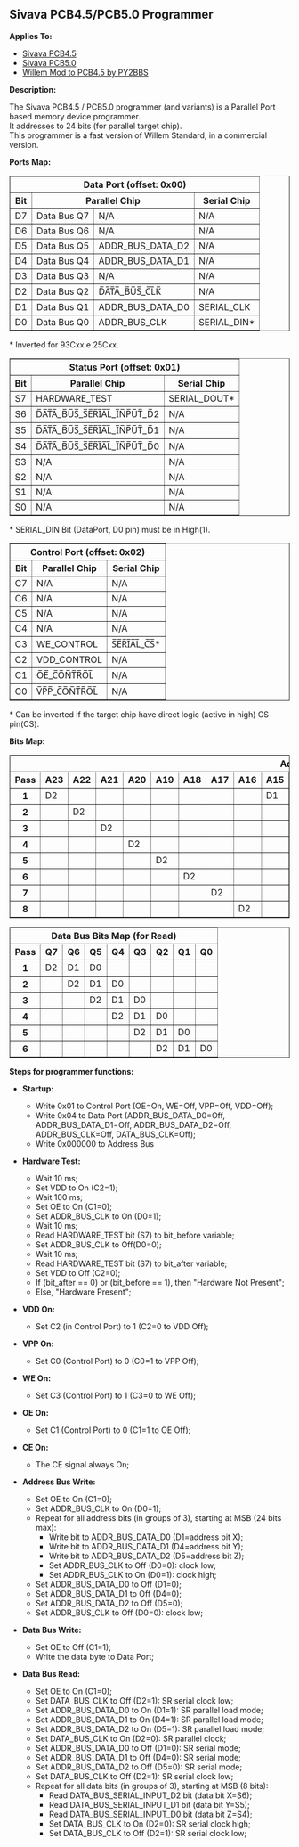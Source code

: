 ## Sivava PCB4.5/PCB5.0 Programmer

**Applies To:**

*   [Sivava PCB4.5](http://www.sivava.com/)
*   [Sivava PCB5.0](http://www.sivava.com/)
*   [Willem Mod to PCB4.5 by PY2BBS](http://www.py2bbs.qsl.br/willem_pcb45.php)

**Description:**

The Sivava PCB4.5 / PCB5.0 programmer (and variants) is a Parallel Port based memory device programmer.  
It addresses to 24 bits (for parallel target chip).  
This programmer is a fast version of Willem Standard, in a commercial version.

**Ports Map:**

<table border="1" cellspacing="0" cellpadding="4">
    <th colspan="4">Data Port (offset: 0x00)</th>
    <tr><th>Bit</th><th colspan="2">Parallel Chip</th><th>Serial Chip</th></tr>
    <tr><td>D7</td><td>Data Bus Q7</td><td>N/A</td><td>N/A</td></tr>
    <tr><td>D6</td><td>Data Bus Q6</td><td>N/A</td><td>N/A</td></tr>
    <tr><td>D5</td><td>Data Bus Q5</td><td>ADDR_BUS_DATA_D2</td><td>N/A</td></tr>
    <tr><td>D4</td><td>Data Bus Q4</td><td>ADDR_BUS_DATA_D1</td><td>N/A</td></tr>
    <tr><td>D3</td><td>Data Bus Q3</td><td>N/A</td><td>N/A</td></tr>
    <tr><td>D2</td><td>Data Bus Q2</td><td>D̅A̅T̅A̅_B̅U̅S̅_C̅L̅K̅</td><td>N/A</td></tr>
    <tr><td>D1</td><td>Data Bus Q1</td><td>ADDR_BUS_DATA_D0</td><td>SERIAL_CLK</td></tr>
    <tr><td>D0</td><td>Data Bus Q0</td><td>ADDR_BUS_CLK</td><td>SERIAL_DIN*</td></tr>
</table>

\* Inverted for 93Cxx e 25Cxx.


<table border="1" cellspacing="0" cellpadding="4">
    <th colspan="3">Status Port (offset: 0x01)</th>
    <tr><th>Bit</th><th>Parallel Chip</th><th>Serial Chip</th></tr>
    <tr><td>S7</td><td>HARDWARE_TEST</td><td>SERIAL_DOUT*</td></tr>
    <tr><td>S6</td><td>D̅A̅T̅A̅_B̅U̅S̅_S̅E̅R̅I̅A̅L̅_I̅N̅P̅U̅T̅_D̅2</td><td>N/A</td></tr>
    <tr><td>S5</td><td>D̅A̅T̅A̅_B̅U̅S̅_S̅E̅R̅I̅A̅L̅_I̅N̅P̅U̅T̅_D̅1</td><td>N/A</td></tr>
    <tr><td>S4</td><td>D̅A̅T̅A̅_B̅U̅S̅_S̅E̅R̅I̅A̅L̅_I̅N̅P̅U̅T̅_D̅0</td><td>N/A</td></tr>
    <tr><td>S3</td><td>N/A</td><td>N/A</td></tr>
    <tr><td>S2</td><td>N/A</td><td>N/A</td></tr>
    <tr><td>S1</td><td>N/A</td><td>N/A</td></tr>
    <tr><td>S0</td><td>N/A</td><td>N/A</td></tr>
</table>

\* SERIAL\_DIN Bit (DataPort, D0 pin) must be in High(1).


<table border="1" cellspacing="0" cellpadding="4">
    <th colspan="3">Control Port (offset: 0x02)</th>
    <tr><th>Bit</th><th>Parallel Chip</th><th>Serial Chip</th></tr>
    <tr><td>C7</td><td>N/A</td><td>N/A</td></tr>
    <tr><td>C6</td><td>N/A</td><td>N/A</td></tr>
    <tr><td>C5</td><td>N/A</td><td>N/A</td></tr>
    <tr><td>C4</td><td>N/A</td><td>N/A</td></tr>
    <tr><td>C3</td><td>WE_CONTROL</td><td>S̅E̅R̅I̅A̅L̅_C̅S̅*</td></tr>
    <tr><td>C2</td><td>VDD_CONTROL</td><td>N/A</td></tr>
    <tr><td>C1</td><td>O̅E̅_C̅O̅N̅T̅R̅O̅L̅</td><td>N/A</td></tr>
    <tr><td>C0</td><td>V̅P̅P̅_C̅O̅N̅T̅R̅O̅L̅</td><td>N/A</td></tr>
</table>

\* Can be inverted if the target chip have direct logic (active in high) CS pin(CS).

**Bits Map:**

<table border="1" cellspacing="0" cellpadding="4">
    <th colspan="25">Address Bus Bits Map</th>
    <tr><th>Pass</th><th>A23</th><th>A22</th><th>A21</th><th>A20</th><th>A19</th><th>A18</th><th>A17</th><th>A16</th><th>A15</th><th>A14</th><th>A13</th><th>A12</th><th>A11</th><th>A10</th><th>A9</th><th>A8</th><th>A7</th><th>A6</th><th>A5</th><th>A4</th><th>A3</th><th>A2</th><th>A1</th><th>A0</th></tr>
    <tr><th>1</th><td>D2</td>    <td>&nbsp;</td><td>&nbsp;</td><td>&nbsp;</td><td>&nbsp;</td><td>&nbsp;</td><td>&nbsp;</td><td>&nbsp;</td><td>D1</td>    <td>&nbsp;</td><td>&nbsp;</td><td>&nbsp;</td><td>&nbsp;</td><td>&nbsp;</td><td>&nbsp;</td><td>&nbsp;</td><td>D0</td>    <td>&nbsp;</td><td>&nbsp;</td><td>&nbsp;</td><td>&nbsp;</td><td>&nbsp;</td><td>&nbsp;</td><td>&nbsp;</td></tr>
    <tr><th>2</th><td>&nbsp;</td><td>D2</td>    <td>&nbsp;</td><td>&nbsp;</td><td>&nbsp;</td><td>&nbsp;</td><td>&nbsp;</td><td>&nbsp;</td><td>&nbsp;</td><td>D1</td>    <td>&nbsp;</td><td>&nbsp;</td><td>&nbsp;</td><td>&nbsp;</td><td>&nbsp;</td><td>&nbsp;</td><td>&nbsp;</td><td>D0</td>    <td>&nbsp;</td><td>&nbsp;</td><td>&nbsp;</td><td>&nbsp;</td><td>&nbsp;</td><td>&nbsp;</td></tr>
    <tr><th>3</th><td>&nbsp;</td><td>&nbsp;</td><td>D2</td>    <td>&nbsp;</td><td>&nbsp;</td><td>&nbsp;</td><td>&nbsp;</td><td>&nbsp;</td><td>&nbsp;</td><td>&nbsp;</td><td>D1</td>    <td>&nbsp;</td><td>&nbsp;</td><td>&nbsp;</td><td>&nbsp;</td><td>&nbsp;</td><td>&nbsp;</td><td>&nbsp;</td><td>D0</td>    <td>&nbsp;</td><td>&nbsp;</td><td>&nbsp;</td><td>&nbsp;</td><td>&nbsp;</td></tr>
    <tr><th>4</th><td>&nbsp;</td><td>&nbsp;</td><td>&nbsp;</td><td>D2</td>    <td>&nbsp;</td><td>&nbsp;</td><td>&nbsp;</td><td>&nbsp;</td><td>&nbsp;</td><td>&nbsp;</td><td>&nbsp;</td><td>D1</td>    <td>&nbsp;</td><td>&nbsp;</td><td>&nbsp;</td><td>&nbsp;</td><td>&nbsp;</td><td>&nbsp;</td><td>&nbsp;</td><td>D0</td>    <td>&nbsp;</td><td>&nbsp;</td><td>&nbsp;</td><td>&nbsp;</td></tr>
    <tr><th>5</th><td>&nbsp;</td><td>&nbsp;</td><td>&nbsp;</td><td>&nbsp;</td><td>D2</td>    <td>&nbsp;</td><td>&nbsp;</td><td>&nbsp;</td><td>&nbsp;</td><td>&nbsp;</td><td>&nbsp;</td><td>&nbsp;</td><td>D1</td>    <td>&nbsp;</td><td>&nbsp;</td><td>&nbsp;</td><td>&nbsp;</td><td>&nbsp;</td><td>&nbsp;</td><td>&nbsp;</td><td>D0</td>    <td>&nbsp;</td><td>&nbsp;</td><td>&nbsp;</td></tr>
    <tr><th>6</th><td>&nbsp;</td><td>&nbsp;</td><td>&nbsp;</td><td>&nbsp;</td><td>&nbsp;</td><td>D2</td>    <td>&nbsp;</td><td>&nbsp;</td><td>&nbsp;</td><td>&nbsp;</td><td>&nbsp;</td><td>&nbsp;</td><td>&nbsp;</td><td>D1</td>    <td>&nbsp;</td><td>&nbsp;</td><td>&nbsp;</td><td>&nbsp;</td><td>&nbsp;</td><td>&nbsp;</td><td>&nbsp;</td><td>D0</td>    <td>&nbsp;</td><td>&nbsp;</td></tr>
    <tr><th>7</th><td>&nbsp;</td><td>&nbsp;</td><td>&nbsp;</td><td>&nbsp;</td><td>&nbsp;</td><td>&nbsp;</td><td>D2</td>    <td>&nbsp;</td><td>&nbsp;</td><td>&nbsp;</td><td>&nbsp;</td><td>&nbsp;</td><td>&nbsp;</td><td>&nbsp;</td><td>D1</td>    <td>&nbsp;</td><td>&nbsp;</td><td>&nbsp;</td><td>&nbsp;</td><td>&nbsp;</td><td>&nbsp;</td><td>&nbsp;</td><td>D0</td>    <td>&nbsp;</td></tr>
    <tr><th>8</th><td>&nbsp;</td><td>&nbsp;</td><td>&nbsp;</td><td>&nbsp;</td><td>&nbsp;</td><td>&nbsp;</td><td>&nbsp;</td><td>D2</td>    <td>&nbsp;</td><td>&nbsp;</td><td>&nbsp;</td><td>&nbsp;</td><td>&nbsp;</td><td>&nbsp;</td><td>&nbsp;</td><td>D1</td>    <td>&nbsp;</td><td>&nbsp;</td><td>&nbsp;</td><td>&nbsp;</td><td>&nbsp;</td><td>&nbsp;</td><td>&nbsp;</td><td>D0</td>    </tr>
</table>


<table border="1" cellspacing="0" cellpadding="4">
    <th colspan="9">Data Bus Bits Map (for Read)</th>
    <tr><th>Pass</th><th>Q7</th><th>Q6</th><th>Q5</th><th>Q4</th><th>Q3</th><th>Q2</th><th>Q1</th><th>Q0</th></tr>
    <tr><th>1</th><td>D2</td>    <td>D1</td>    <td>D0</td>    <td>&nbsp;</td><td>&nbsp;</td><td>&nbsp;</td><td>&nbsp;</td><td>&nbsp;</td></tr>
    <tr><th>2</th><td>&nbsp;</td><td>D2</td>    <td>D1</td>    <td>D0</td>    <td>&nbsp;</td><td>&nbsp;</td><td>&nbsp;</td><td>&nbsp;</td></tr>
    <tr><th>3</th><td>&nbsp;</td><td>&nbsp;</td><td>D2</td>    <td>D1</td>    <td>D0</td>    <td>&nbsp;</td><td>&nbsp;</td><td>&nbsp;</td></tr>
    <tr><th>4</th><td>&nbsp;</td><td>&nbsp;</td><td>&nbsp;</td><td>D2</td>    <td>D1</td>    <td>D0</td>    <td>&nbsp;</td><td>&nbsp;</td></tr>
    <tr><th>5</th><td>&nbsp;</td><td>&nbsp;</td><td>&nbsp;</td><td>&nbsp;</td><td>D2</td>    <td>D1</td>    <td>D0</td>    <td>&nbsp;</td></tr>
    <tr><th>6</th><td>&nbsp;</td><td>&nbsp;</td><td>&nbsp;</td><td>&nbsp;</td><td>&nbsp;</td><td>D2</td>    <td>D1</td>    <td>D0</td>    </tr>
</table>

**Steps for programmer functions:**

* **Startup:**
  * Write 0x01 to Control Port (OE=On, WE=Off, VPP=Off, VDD=Off);
  * Write 0x04 to Data Port (ADDR\_BUS\_DATA\_D0=Off, ADDR\_BUS\_DATA\_D1=Off, ADDR\_BUS\_DATA\_D2=Off, ADDR\_BUS\_CLK=Off, DATA\_BUS\_CLK\=Off);
  * Write 0x000000 to Address Bus

  
* **Hardware Test:**
  * Wait 10 ms;
  * Set VDD to On (C2=1);
  * Wait 100 ms;
  * Set OE to On (C1=0);
  * Set ADDR\_BUS\_CLK to On (D0=1);
  * Wait 10 ms;
  * Read HARDWARE\_TEST bit (S7) to bit\_before variable;
  * Set ADDR\_BUS\_CLK to Off(D0=0);
  * Wait 10 ms;
  * Read HARDWARE\_TEST bit (S7) to bit\_after variable;
  * Set VDD to Off (C2=0);
  * If (bit\_after == 0) or (bit\_before == 1), then "Hardware Not Present";
  * Else, "Hardware Present";

  
* **VDD On:**
  * Set C2 (in Control Port) to 1 (C2=0 to VDD Off);

  
* **VPP On:**
  * Set C0 (Control Port) to 0 (C0=1 to VPP Off);

  
* **WE On:**
  * Set C3 (Control Port) to 1 (C3=0 to WE Off);

  
* **OE On:**
  * Set C1 (Control Port) to 0 (C1=1 to OE Off);

  
* **CE On:**
  * The CE signal always On;

  
* **Address Bus Write:**
  * Set OE to On (C1=0);
  * Set ADDR\_BUS\_CLK to On (D0=1);
  * Repeat for all address bits (in groups of 3), starting at MSB (24 bits max):
    * Write bit to ADDR\_BUS\_DATA\_D0 (D1=address bit X);
    * Write bit to ADDR\_BUS\_DATA\_D1 (D4=address bit Y);
    * Write bit to ADDR\_BUS\_DATA\_D2 (D5=address bit Z);
    * Set ADDR\_BUS\_CLK to Off (D0=0): clock low;
    * Set ADDR\_BUS\_CLK to On (D0=1): clock high;
  * Set ADDR\_BUS\_DATA\_D0 to Off (D1=0);
  * Set ADDR\_BUS\_DATA\_D1 to Off (D4=0);
  * Set ADDR\_BUS\_DATA\_D2 to Off (D5=0);
  * Set ADDR\_BUS\_CLK to Off (D0=0): clock low;

  
* **Data Bus Write:**
  * Set OE to Off (C1=1);
  * Write the data byte to Data Port;

  
* **Data Bus Read:**
  * Set OE to On (C1=0);
  * Set DATA\_BUS\_CLK to Off (D2=1): SR serial clock low;
  * Set ADDR\_BUS\_DATA\_D0 to On (D1=1): SR parallel load mode;
  * Set ADDR\_BUS\_DATA\_D1 to On (D4=1): SR parallel load mode;
  * Set ADDR\_BUS\_DATA\_D2 to On (D5=1): SR parallel load mode;
  * Set DATA\_BUS\_CLK to On (D2=0): SR parallel clock;
  * Set ADDR\_BUS\_DATA\_D0 to Off (D1=0): SR serial mode;
  * Set ADDR\_BUS\_DATA\_D1 to Off (D4=0): SR serial mode;
  * Set ADDR\_BUS\_DATA\_D2 to Off (D5=0): SR serial mode;
  * Set DATA\_BUS\_CLK to Off (D2=1): SR serial clock low;
  * Repeat for all data bits (in groups of 3), starting at MSB (8 bits):
    * Read DATA\_BUS\_SERIAL\_INPUT\_D2 bit (data bit X=S6);
    * Read DATA\_BUS\_SERIAL\_INPUT\_D1 bit (data bit Y=S5);
    * Read DATA\_BUS\_SERIAL\_INPUT\_D0 bit (data bit Z=S4);
    * Set DATA\_BUS\_CLK to On (D2=0): SR serial clock high;
    * Set DATA\_BUS\_CLK to Off (D2=1): SR serial clock low;
